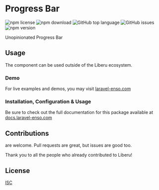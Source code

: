 # Progress Bar

![npm license](https://img.shields.io/npm/l/@liberu-ui/progress-bar.svg) 
![npm download](https://img.shields.io/npm/dm/@liberu-ui/progress-bar.svg) 
![GitHub top language](https://img.shields.io/github/languages/top/liberu-ui/progress-bar.svg) 
![GitHub issues](https://img.shields.io/github/issues/liberu-ui/progress-bar.svg) 
![npm version](https://img.shields.io/npm/v/@liberu-ui/progress-bar.svg) 

Unopinionated Progress Bar

## Usage
The component can be used outside of the Liberu ecosystem.

### Demo

For live examples and demos, you may visit [laravel-enso.com](https://www.laravel-enso.com)

### Installation, Configuration & Usage

Be sure to check out the full documentation for this package available at [docs.laravel-enso.com](https://docs.laravel-enso.com/frontend/progress-bar.html)

## Contributions

are welcome. Pull requests are great, but issues are good too.

Thank you to all the people who already contributed to Liberu!

## License

[ISC](https://opensource.org/licenses/ISC)
